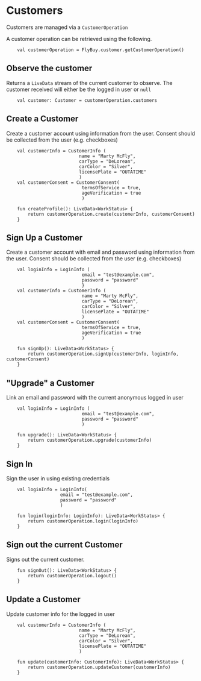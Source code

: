 # Customers

Customers are managed via a `CustomerOperation`

A customer operation can be retrieved using the following.

```
    val customerOperation = FlyBuy.customer.getCustomerOperation()
```

## Observe the customer

Returns a `LiveData` stream of the current customer to observe. The customer received will either be the logged in user or `null`

```
    val customer: Customer = customerOperation.customers
```

## Create a Customer

Create a customer account using information from the user. Consent should be collected from the user (e.g. checkboxes)

```
    val customerInfo = CustomerInfo (
                           name = "Marty McFly",
                           carType = "DeLorean",
                           carColor = "Silver",
                           licensePlate = "OUTATIME"
                           )
    val customerConsent = CustomerConsent(
                            termsOfService = true,
                            ageVerification = true
                            )
    
    fun createProfile(): LiveData<WorkStatus> {
        return customerOperation.create(customerInfo, customerConsent)
    }
```

## Sign Up a Customer

Create a customer account with email and password using information from the user. Consent should be collected from the user (e.g. checkboxes)

```
    val loginInfo = LoginInfo (
                            email = "test@example.com",
                            password = "password"
                            }
    val customerInfo = CustomerInfo (
                            name = "Marty McFly",
                            carType = "DeLorean",
                            carColor = "Silver",
                            licensePlate = "OUTATIME"
                            )
    val customerConsent = CustomerConsent(
                            termsOfService = true,
                            ageVerification = true
                            )
    
    fun signUp(): LiveData<WorkStatus> {
        return customerOperation.signUp(customerInfo, loginInfo, customerConsent)
    }
```

## "Upgrade" a Customer

Link an email and password with the current anonymous logged in user 

```
    val loginInfo = LoginInfo (
                            email = "test@example.com",
                            password = "password"
                            )
    
    fun upgrade(): LiveData<WorkStatus> {
        return customerOperation.upgrade(customerInfo)
    }
```

## Sign In

Sign the user in using existing credentials

```
    val loginInfo = LoginInfo(
                    email = "test@example.com",
                    password = "password"
                    )

    fun login(loginInfo: LoginInfo): LiveData<WorkStatus> {
        return customerOperation.login(loginInfo)
    }
```

## Sign out the current Customer

Signs out the current customer.

```
    fun signOut(): LiveData<WorkStatus> {
        return customerOperation.logout()
    }
```

## Update a Customer

Update customer info for the logged in user

```
    val customerInfo = CustomerInfo (
                           name = "Marty McFly",
                           carType = "DeLorean",
                           carColor = "Silver",
                           licensePlate = "OUTATIME"
                           )
    
    fun update(customerInfo: CustomerInfo): LiveData<WorkStatus> {
        return customerOperation.updateCustomer(customerInfo)
    }
```


